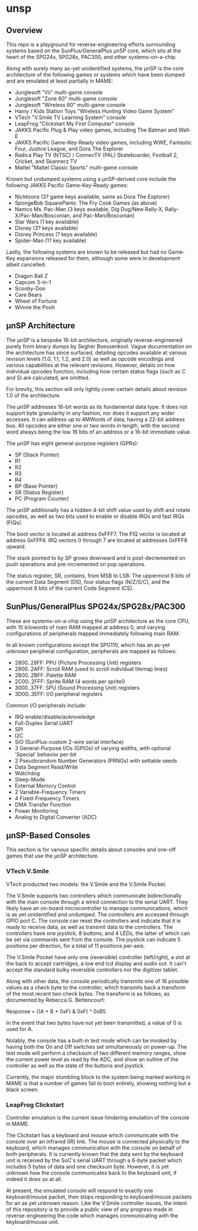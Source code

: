 # unsp

## Overview
This repo is a playground for reverse-engineering efforts surrounding systems based on the SunPlus/GeneralPlus μnSP core, which sits at the heart of the SPG24x, SPG28x, PAC300, and other systems-on-a-chip.

Along with surely many as-yet unidentified systems, the μnSP is the core architecture of the following games or systems which have been dumped and are emulated at least partially in MAME:
- Junglesoft "Vii" multi-game console
- Junglesoft "Zone 60" multi-game console
- Junglesoft "Wireless 60" multi-game console
- Hamy / Kids Station Toys "Wireless Hunting Video Game System"
- VTech "V.Smile TV Learning System" console
- LeapFrog "Clickstart My First Computer" console
- JAKKS Pacific Plug & Play video games, including The Batman and Wall-E
- JAKKS Pacific Game-Key-Ready video games, including WWE, Fantastic Four, Justice League, and Dora The Explorer
- Radica Play TV (NTSC) / ConnecTV (PAL) Skateboarder, Football 2, Cricket, and Skannerz TV
- Mattel "Mattel Classic Sports" multi-game console

Known but undumped systems using a μnSP-derived core include the following JAKKS Pacific Game-Key-Ready games:
- Nicktoons (3? game keys available, same as Dora The Explorer)
- SpongeBob SquarePants: The Fry Cook Games (as above)
- Namco Ms. Pac-Man (3 keys available, Dig Dug/New Rally-X, Rally-X/Pac-Man/Bosconian, and Pac-Man/Bosconian)
- Star Wars (1 key available)
- Disney (3? keys available)
- Disney Princess (? keys available)
- Spider-Man (1? key available)

Lastly, the following systems are known to be released but had no Game-Key expansions released for them, although some were in development albeit cancelled:
- Dragon Ball Z
- Capcom 3-in-1
- Scooby-Doo
- Care Bears
- Wheel of Fortune
- Winnie the Pooh

## μnSP Architecture

The μnSP is a bespoke 16-bit architecture, originally reverse-engineered purely from binary dumps by Segher Boessenkool. Vague documentation on the architecture has since surfaced, detailing opcodes available at various revision levels (1.0, 1.1, 1.2, and 2.0) as well as opcode encodings and various capabilities at the relevant revisions. However, details on how individual opcodes function, including how certain status flags (such as C and S) are calculated, are omitted.

For brevity, this section will only lightly cover certain details about revision 1.0 of the architecture.

The μnSP addresses 16-bit words as its fundamental data type. It does not support byte granularity in any fashion, nor does it support any wider accesses. It can address up to 4MWords of data, having a 22-bit address bus. All opcodes are either one or two words in length, with the second word always being the low 16 bits of an address or a 16-bit immediate value.

The μnSP has eight general-purpose registers (GPRs):
- SP (Stack Pointer)
- R1
- R2
- R3
- R4
- BP (Base Pointer)
- SR (Status Register)
- PC (Program Counter)

The μnSP additionally has a hidden 4-bit shift value used by shift and rotate opcodes, as well as two bits used to enable or disable IRQs and fast IRQs (FIQs).

The boot vector is located at address 0xFFF7. The FIQ vector is located at address 0xFFF6. IRQ vectors 0 through 7 are located at addresses 0xFFF8 upward.

The stack pointed to by SP grows downward and is post-decremented on push operations and pre-incremented on pop operations.

The status register, SR, contains, from MSB to LSB: The uppermost 6 bits of the current Data Segment (DS), four status flags (N/Z/S/C), and the uppermost 6 bits of the current Code Segment (CS).

## SunPlus/GeneralPlus SPG24x/SPG28x/PAC300

These are systems-on-a-chip using the μnSP architecture as the core CPU, with 10 kilowords of main RAM mapped at address 0, and varying configurations of peripherals mapped immediately following main RAM.

In all known configurations except the SPG110, which has an as-yet unknown peripheral configuration, peripherals are mapped as follows:
- 2800..28FF: PPU (Picture Processing Unit) registers
- 2900..2AFF: Scroll RAM (used to scroll individual tilemap lines)
- 2B00..2BFF: Palette RAM
- 2C00..2FFF: Sprite RAM (4 words per sprite0
- 3000..37FF: SPU (Sound Processing Unit) registers
- 3D00..3EFF: I/O peripheral registers

Common I/O peripherals include:
- IRQ enable/disable/acknowledge
- Full-Duplex Serial UART
- SPI
- I2C
- SIO (SunPlus-custom 2-wire serial interface)
- 3 General-Purpose I/Os (GPIOs) of varying widths, with optional 'Special' behavior per-bit
- 2 Pseudorandom Number Generators (PRNGs) with settable seeds
- Data Segment Read/Write
- Watchdog
- Sleep-Mode
- External Memory Control
- 2 Variable-Frequency Timers
- 4 Fixed-Frequency Timers
- DMA Transfer Function
- Power Monitoring
- Analog to Digital Converter (ADC)

## μnSP-Based Consoles

This section is for various specific details about consoles and one-off games that use the μnSP architecture.

### VTech V.Smile

VTech producted two models: the V.Smile and the V.Smile Pocket.

The V.Smile supports two controllers which communicate bidirectionally with the main console through a wired connection to the serial UART. They likely have an on-board microcontroller to manage communications, which is as yet unidentified and undumped. The controllers are accessed through GPIO port C. The console can reset the controllers and indicate that it is ready to receive data, as well as transmit data to the controllers. The controllers have one joystick, 8 buttons, and 4 LEDs, the latter of which can be set via commands sent from the console. The joystick can indicate 5 positions per direction, for a total of 11 positions per-axis.

The V.Smile Pocket have only one (reversible) controller (left/right), a slot at the back to accept cartridges, a low end lcd display and audio out. It can't accept the standard bulky reversible controllers nor the digitizer tablet.


Along with other data, the console periodically transmits one of 16 possible values as a check byte to the controller, which transmits back a transform of the most recent two check bytes. The transform is as follows, as documented by Rebecca G. Bettencourt:

Response = ((A + B + 0xF) & 0xF) ^ 0xB5

In the event that two bytes have not yet been transmitted, a value of 0 is used for A.

Notably, the console has a built-in test mode which can be invoked by having both the On and Off switches set simultaneously on power-up. The test mode will perform a checksum of two different memory ranges, show the current power level as read by the ADC, and show an outline of the controller as well as the state of the buttons and joystick.

Currently, the major stumbling block to the system being marked working in MAME is that a number of games fail to boot entirely, showing nothing but a black screen.

### LeapFrog Clickstart

Controller emulation is the current issue hindering emulation of the console in MAME.

The Clickstart has a keyboard and mouse which communicate with the console over an infrared (IR) link. The mouse is connected physically to the keyboard, which manages communication with the console on behalf of both peripherals. It is currently known that the data sent by the keyboard unit is received by the SoC's serial UART through a 6-byte packet which includes 5 bytes of data and one checksum byte. However, it is yet unknown how the console communicates back to the keyboard unit, if indeed it does so at all.

At present, the emulated console will respond to exactly one keyboard/mouse packet, then stops responding to keyboard/mouse packets for an as yet unknown reason. Like the V.Smile controller issues, the intent of this repository is to provide a public view of any progress made in reverse-engineering the code which manages communicating with the keyboard/mouse unit.

